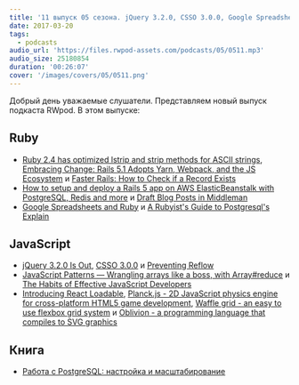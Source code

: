 ```yaml
---
title: '11 выпуск 05 сезона. jQuery 3.2.0, CSSO 3.0.0, Google Spreadsheets and Ruby, React Loadable, Planck.js, Waffle grid и прочее'
date: 2017-03-20
tags:
  - podcasts
audio_url: 'https://files.rwpod-assets.com/podcasts/05/0511.mp3'
audio_size: 25180854
duration: '00:26:07'
cover: '/images/covers/05/0511.png'
---
```


Добрый день уважаемые слушатели. Представляем новый выпуск подкаста RWpod. В этом выпуске:

## Ruby

- [Ruby 2.4 has optimized lstrip and strip methods for ASCII strings](http://blog.bigbinary.com/2017/03/14/ruby-2-4-has-optimized-lstrip-and-strip-methods.html), [Embracing Change: Rails 5.1 Adopts Yarn, Webpack, and the JS Ecosystem](http://pixelatedworks.com/articles/embracing-change-rails51-adopts-yarn-webpack-and-the-js-ecosystem/) и [Faster Rails: How to Check if a Record Exists](http://semaphoreci.com/blog/2017/03/14/faster-rails-how-to-check-if-a-record-exists.html)
- [How to setup and deploy a Rails 5 app on AWS ElasticBeanstalk with PostgreSQL, Redis and more](https://hackernoon.com/how-to-setup-and-deploy-a-rails-5-app-on-aws-beanstalk-with-postgresql-redis-and-more-88a38355f1ea) и [Draft Blog Posts in Middleman](http://www.rubyletter.com/blog/2017/03/15/middleman-blog-drafts.html)
- [Google Spreadsheets and Ruby](https://www.twilio.com/blog/2017/03/google-spreadsheets-ruby.html) и [A Rubyist's Guide to Postgresql's Explain](http://www.rubyletter.com/blog/2017/03/13/rubyist-guide-to-postgres-explain.html)

## JavaScript

- [jQuery 3.2.0 Is Out](https://blog.jquery.com/2017/03/16/jquery-3-2-0-is-out/), [CSSO 3.0.0](https://github.com/css/csso/releases/tag/v3.0.0) и [Preventing Reflow](http://cssmojo.com/aspect-ratio-using-custom-properties-and-calc/)
- [JavaScript Patterns — Wrangling arrays like a boss, with Array#reduce](https://hashnode.com/post/javascript-patterns-wrangling-arrays-like-a-boss-with-arrayreduce-cj0a7avja017jx7534y7338pr) и [The Habits of Effective JavaScript Developers](http://thefullstack.xyz/effective-javascript-developers/)
- [Introducing React Loadable](https://medium.com/@thejameskyle/react-loadable-2674c59de178), [Planck.js - 2D JavaScript physics engine for cross-platform HTML5 game development](http://piqnt.com/planck.js/), [Waffle grid - an easy to use flexbox grid system](https://lucasgruwez.github.io/waffle-grid/) и [Oblivion - a programming language that compiles to SVG graphics](http://obliv.me/)

## Книга

- [Работа с PostgreSQL: настройка и масштабирование](http://postgresql.leopard.in.ua/)
